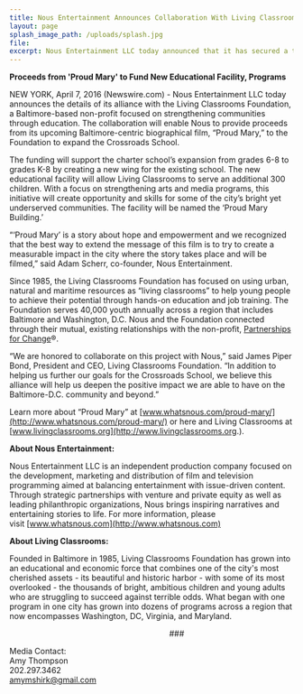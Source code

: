 ```yaml
---
title: Nous Entertainment Announces Collaboration With Living Classrooms Foundation
layout: page
splash_image_path: /uploads/splash.jpg
file:
excerpt: Nous Entertainment LLC today announced that it has secured a third round of funding to further support development of its feature-length films
---
```



**Proceeds from 'Proud Mary' to Fund New Educational Facility, Programs**

NEW YORK, April 7, 2016 (Newswire.com) - ​​Nous Entertainment LLC today announces the details of its alliance with the Living Classrooms Foundation, a Baltimore-based non-profit focused on strengthening communities through education. The collaboration will enable Nous to provide proceeds from its upcoming Baltimore-centric biographical film, “Proud Mary,” to the Foundation to expand the Crossroads School.

The funding will support the charter school’s expansion from grades 6-8 to grades K-8 by creating a new wing for the existing school. The new educational facility will allow Living Classrooms to serve an additional 300 children. With a focus on strengthening arts and media programs, this initiative will create opportunity and skills for some of the city’s bright yet underserved communities. The facility will be named the ‘Proud Mary Building.’

“‘Proud Mary’ is a story about hope and empowerment and we recognized that the best way to extend the message of this film is to try to create a measurable impact in the city where the story takes place and will be filmed,” said Adam Scherr, co-founder, Nous Entertainment.

Since 1985, the Living Classrooms Foundation has focused on using urban, natural and maritime resources as “living classrooms” to help young people to achieve their potential through hands-on education and job training. The Foundation serves 40,000 youth annually across a region that includes Baltimore and Washington, D.C. Nous and the Foundation connected through their mutual, existing relationships with the non-profit,&nbsp;[Partnerships for Change](http://www.partnershipsforchange.com/)&reg;.

“We are honored to collaborate on this project with Nous,” said James Piper Bond, President and CEO, Living Classrooms Foundation. “In addition to helping us further our goals for the Crossroads School, we believe this alliance will help us deepen the positive impact we are able to have on the Baltimore-D.C. community and beyond.”

Learn more about “Proud Mary” at [www.whatsnous.com/proud-mary/](http://www.whatsnous.com/proud-mary/) or here and Living Classrooms at [www.livingclassrooms.org](http://www.livingclassrooms.org.).

**About Nous Entertainment:**

Nous Entertainment LLC is an independent production company focused on the development, marketing and distribution of film and television programming aimed at balancing entertainment with issue-driven content. Through strategic partnerships with venture and private equity as well as leading philanthropic organizations, Nous brings inspiring narratives and entertaining stories to life. For more information, please visit&nbsp;[www.whatsnous.com](http://www.whatsnous.com)

**About Living Classrooms:**

Founded in Baltimore in 1985, Living Classrooms Foundation has grown into an educational and economic force that combines one of the city's most cherished assets - its beautiful and historic harbor - with some of its most overlooked - the thousands of bright, ambitious children and young adults who are struggling to succeed against terrible odds. What began with one program in one city has grown into dozens of programs across a region that now encompasses Washington, DC, Virginia, and Maryland.

&nbsp; &nbsp; &nbsp; &nbsp; &nbsp; &nbsp; &nbsp; &nbsp; &nbsp; &nbsp; &nbsp; &nbsp; &nbsp; &nbsp; &nbsp; &nbsp; &nbsp; &nbsp; &nbsp; &nbsp; &nbsp; &nbsp; &nbsp; &nbsp; &nbsp; &nbsp; &nbsp; &nbsp; &nbsp; &nbsp; &nbsp; &nbsp; &nbsp; &nbsp; &nbsp; &nbsp; ###

Media Contact: &nbsp; &nbsp; &nbsp; &nbsp;&nbsp;
<br>Amy Thompson
<br>202.297.3462
<br>[amymshirk@gmail.com](javascript:void(location.href='mailto:'+String.fromCharCode(97,109,121,109,115,104,105,114,107,64,103,109,97,105,108,46,99,111,109)))&nbsp; &nbsp;